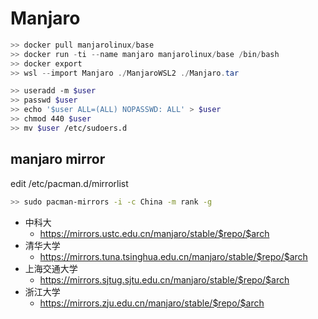 # Manjaro

```powershell
>> docker pull manjarolinux/base
>> docker run -ti --name manjaro manjarolinux/base /bin/bash
>> docker export 
>> wsl --import Manjaro ./ManjaroWSL2 ./Manjaro.tar
```

```sh
>> useradd -m $user
>> passwd $user
>> echo '$user ALL=(ALL) NOPASSWD: ALL' > $user
>> chmod 440 $user
>> mv $user /etc/sudoers.d
```

## manjaro mirror

edit /etc/pacman.d/mirrorlist

```sh
>> sudo pacman-mirrors -i -c China -m rank -g
```

- 中科大
    - https://mirrors.ustc.edu.cn/manjaro/stable/$repo/$arch
- 清华大学
    - https://mirrors.tuna.tsinghua.edu.cn/manjaro/stable/$repo/$arch
- 上海交通大学
    - https://mirrors.sjtug.sjtu.edu.cn/manjaro/stable/$repo/$arch
- 浙江大学
    - https://mirrors.zju.edu.cn/manjaro/stable/$repo/$arch
